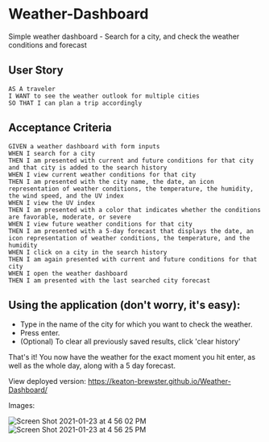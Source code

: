 # Weather-Dashboard
Simple weather dashboard - Search for a city, and check the weather conditions and forecast

## User Story

```
AS A traveler
I WANT to see the weather outlook for multiple cities
SO THAT I can plan a trip accordingly
```

## Acceptance Criteria

```
GIVEN a weather dashboard with form inputs
WHEN I search for a city
THEN I am presented with current and future conditions for that city and that city is added to the search history
WHEN I view current weather conditions for that city
THEN I am presented with the city name, the date, an icon representation of weather conditions, the temperature, the humidity, the wind speed, and the UV index
WHEN I view the UV index
THEN I am presented with a color that indicates whether the conditions are favorable, moderate, or severe
WHEN I view future weather conditions for that city
THEN I am presented with a 5-day forecast that displays the date, an icon representation of weather conditions, the temperature, and the humidity
WHEN I click on a city in the search history
THEN I am again presented with current and future conditions for that city
WHEN I open the weather dashboard
THEN I am presented with the last searched city forecast
```

## Using the application (don't worry, it's easy):

* Type in the name of the city for which you want to check the weather.    
* Press enter.   
* (Optional) To clear all previously saved results, click 'clear history'

That's it! You now have the weather for the exact moment you hit enter, as well as the whole day, along with a 5 day forecast. 

View deployed version: https://keaton-brewster.github.io/Weather-Dashboard/

Images:

![Screen Shot 2021-01-23 at 4 56 02 PM](https://user-images.githubusercontent.com/65474893/105616370-ffed7c00-5d9b-11eb-8aa2-7428d689f83b.png)
![Screen Shot 2021-01-23 at 4 56 25 PM](https://user-images.githubusercontent.com/65474893/105616366-f8c66e00-5d9b-11eb-8957-ac320f2d9f6d.png)

